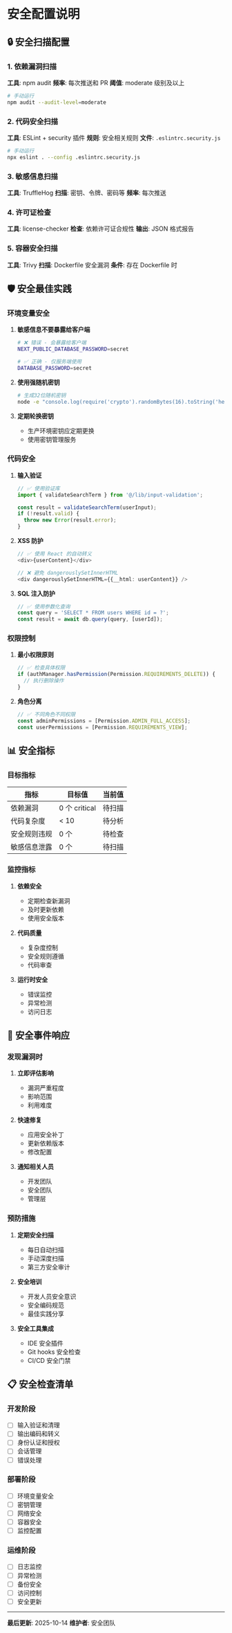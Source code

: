 # 安全配置说明

## 🔒 安全扫描配置

### 1. 依赖漏洞扫描

**工具**: npm audit
**频率**: 每次推送和 PR
**阈值**: moderate 级别及以上

```bash
# 手动运行
npm audit --audit-level=moderate
```

### 2. 代码安全扫描

**工具**: ESLint + security 插件
**规则**: 安全相关规则
**文件**: `.eslintrc.security.js`

```bash
# 手动运行
npx eslint . --config .eslintrc.security.js
```

### 3. 敏感信息扫描

**工具**: TruffleHog
**扫描**: 密钥、令牌、密码等
**频率**: 每次推送

### 4. 许可证检查

**工具**: license-checker
**检查**: 依赖许可证合规性
**输出**: JSON 格式报告

### 5. 容器安全扫描

**工具**: Trivy
**扫描**: Dockerfile 安全漏洞
**条件**: 存在 Dockerfile 时

## 🛡️ 安全最佳实践

### 环境变量安全

1. **敏感信息不要暴露给客户端**
   ```bash
   # ❌ 错误 - 会暴露给客户端
   NEXT_PUBLIC_DATABASE_PASSWORD=secret
   
   # ✅ 正确 - 仅服务端使用
   DATABASE_PASSWORD=secret
   ```

2. **使用强随机密钥**
   ```bash
   # 生成32位随机密钥
   node -e "console.log(require('crypto').randomBytes(16).toString('hex'))"
   ```

3. **定期轮换密钥**
   - 生产环境密钥应定期更换
   - 使用密钥管理服务

### 代码安全

1. **输入验证**
   ```typescript
   // ✅ 使用验证库
   import { validateSearchTerm } from '@/lib/input-validation';
   
   const result = validateSearchTerm(userInput);
   if (!result.valid) {
     throw new Error(result.error);
   }
   ```

2. **XSS 防护**
   ```typescript
   // ✅ 使用 React 的自动转义
   <div>{userContent}</div>
   
   // ❌ 避免 dangerouslySetInnerHTML
   <div dangerouslySetInnerHTML={{__html: userContent}} />
   ```

3. **SQL 注入防护**
   ```typescript
   // ✅ 使用参数化查询
   const query = 'SELECT * FROM users WHERE id = ?';
   const result = await db.query(query, [userId]);
   ```

### 权限控制

1. **最小权限原则**
   ```typescript
   // ✅ 检查具体权限
   if (authManager.hasPermission(Permission.REQUIREMENTS_DELETE)) {
     // 执行删除操作
   }
   ```

2. **角色分离**
   ```typescript
   // ✅ 不同角色不同权限
   const adminPermissions = [Permission.ADMIN_FULL_ACCESS];
   const userPermissions = [Permission.REQUIREMENTS_VIEW];
   ```

## 📊 安全指标

### 目标指标

| 指标 | 目标值 | 当前值 |
|------|--------|--------|
| 依赖漏洞 | 0 个 critical | 待扫描 |
| 代码复杂度 | < 10 | 待分析 |
| 安全规则违规 | 0 个 | 待检查 |
| 敏感信息泄露 | 0 个 | 待扫描 |

### 监控指标

1. **依赖安全**
   - 定期检查新漏洞
   - 及时更新依赖
   - 使用安全版本

2. **代码质量**
   - 复杂度控制
   - 安全规则遵循
   - 代码审查

3. **运行时安全**
   - 错误监控
   - 异常检测
   - 访问日志

## 🚨 安全事件响应

### 发现漏洞时

1. **立即评估影响**
   - 漏洞严重程度
   - 影响范围
   - 利用难度

2. **快速修复**
   - 应用安全补丁
   - 更新依赖版本
   - 修改配置

3. **通知相关人员**
   - 开发团队
   - 安全团队
   - 管理层

### 预防措施

1. **定期安全扫描**
   - 每日自动扫描
   - 手动深度扫描
   - 第三方安全审计

2. **安全培训**
   - 开发人员安全意识
   - 安全编码规范
   - 最佳实践分享

3. **安全工具集成**
   - IDE 安全插件
   - Git hooks 安全检查
   - CI/CD 安全门禁

## 📋 安全检查清单

### 开发阶段

- [ ] 输入验证和清理
- [ ] 输出编码和转义
- [ ] 身份认证和授权
- [ ] 会话管理
- [ ] 错误处理

### 部署阶段

- [ ] 环境变量安全
- [ ] 密钥管理
- [ ] 网络安全
- [ ] 容器安全
- [ ] 监控配置

### 运维阶段

- [ ] 日志监控
- [ ] 异常检测
- [ ] 备份安全
- [ ] 访问控制
- [ ] 安全更新

---

**最后更新**: 2025-10-14
**维护者**: 安全团队


